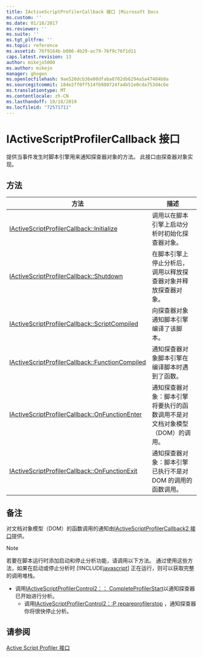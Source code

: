 ```yaml
---
title: IActiveScriptProfilerCallback 接口 |Microsoft Docs
ms.custom: ''
ms.date: 01/18/2017
ms.reviewer: ''
ms.suite: ''
ms.tgt_pltfrm: ''
ms.topic: reference
ms.assetid: 76f9164b-b086-4b29-ac79-76f9c76f1d11
caps.latest.revision: 13
author: mikejo5000
ms.author: mikejo
manager: ghogen
ms.openlocfilehash: 9ae520dcb36e00dfaba8702db6294a5a47484b0a
ms.sourcegitcommit: 184e2ff0ff514fb980724fa4b51e0cda753d4c6e
ms.translationtype: MT
ms.contentlocale: zh-CN
ms.lasthandoff: 10/18/2019
ms.locfileid: "72571711"
---
```

# <a name="iactivescriptprofilercallback-interface"></a>IActiveScriptProfilerCallback 接口
提供当事件发生时脚本引擎用来通知探查器对象的方法。 此接口由探查器对象实现。  
  
## <a name="methods"></a>方法  
  
|方法|描述|  
|------------|-----------------|  
|[IActiveScriptProfilerCallback::Initialize](../../winscript/reference/iactivescriptprofilercallback-initialize.md)|调用以在脚本引擎上启动分析时初始化探查器对象。|  
|[IActiveScriptProfilerCallback::Shutdown](../../winscript/reference/iactivescriptprofilercallback-shutdown.md)|在脚本引擎上停止分析后，调用以释放探查器对象并释放探查器对象。|  
|[IActiveScriptProfilerCallback::ScriptCompiled](../../winscript/reference/iactivescriptprofilercallback-scriptcompiled.md)|向探查器对象通知脚本引擎编译了该脚本。|  
|[IActiveScriptProfilerCallback::FunctionCompiled](../../winscript/reference/iactivescriptprofilercallback-functioncompiled.md)|通知探查器对象脚本引擎在编译脚本时遇到了函数。|  
|[IActiveScriptProfilerCallback::OnFunctionEnter](../../winscript/reference/iactivescriptprofilercallback-onfunctionenter.md)|通知探查器对象：脚本引擎将要执行的函数调用不是对文档对象模型（DOM）的调用。|  
|[IActiveScriptProfilerCallback::OnFunctionExit](../../winscript/reference/iactivescriptprofilercallback-onfunctionexit.md)|通知探查器对象：脚本引擎已执行不是对 DOM 的调用的函数调用。|  
  
## <a name="remarks"></a>备注  
 对文档对象模型（DOM）的函数调用的通知由[IActiveScriptProfilerCallback2 接口](../../winscript/reference/iactivescriptprofilercallback2-interface.md)提供。  
  
> [!NOTE]
> 若要在脚本运行时添加启动和停止分析功能，请调用以下方法。 通过使用这些方法，如果在启动或停止分析时 [!INCLUDE[javascript](../../javascript/includes/javascript-md.md)] 正在运行，则可以获取完整的调用堆栈。  
> 
> - 调用[IActiveScriptProfilerControl2：： CompleteProfilerStart](../../winscript/reference/iactivescriptprofilercontrol2-completeprofilerstart.md)以通知探查器已开始进行分析。  
>   - 调用[IActiveScriptProfilerControl2：:P repareprofilerstop](../../winscript/reference/iactivescriptprofilercontrol2-prepareprofilerstop.md) ，通知探查器你将很快停止分析。  
  
## <a name="see-also"></a>请参阅  
 [Active Script Profiler 接口](../../winscript/reference/active-script-profiler-interfaces.md)